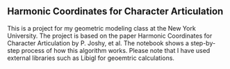 ## Harmonic Coordinates for Character Articulation

This is a project for my geometric modeling class at the New York University. The project is based on the paper Harmonic Coordinates for Character Articulation by P. Joshy, et al.
The notebook shows a step-by-step process of how this algorithm works. Please note that I have used external libraries such as Libigl for geoemtric calculations.
